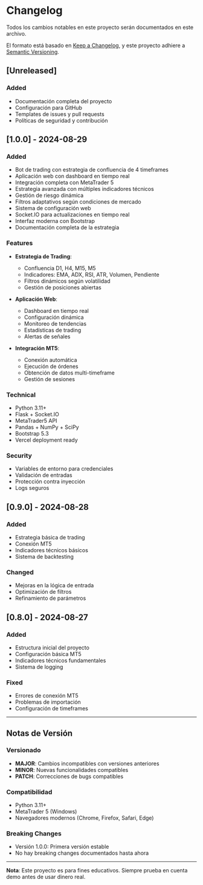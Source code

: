 # Changelog

Todos los cambios notables en este proyecto serán documentados en este archivo.

El formato está basado en [Keep a Changelog](https://keepachangelog.com/es-ES/1.0.0/),
y este proyecto adhiere a [Semantic Versioning](https://semver.org/spec/v2.0.0.html).

## [Unreleased]

### Added
- Documentación completa del proyecto
- Configuración para GitHub
- Templates de issues y pull requests
- Políticas de seguridad y contribución

## [1.0.0] - 2024-08-29

### Added
- Bot de trading con estrategia de confluencia de 4 timeframes
- Aplicación web con dashboard en tiempo real
- Integración completa con MetaTrader 5
- Estrategia avanzada con múltiples indicadores técnicos
- Gestión de riesgo dinámica
- Filtros adaptativos según condiciones de mercado
- Sistema de configuración web
- Socket.IO para actualizaciones en tiempo real
- Interfaz moderna con Bootstrap
- Documentación completa de la estrategia

### Features
- **Estrategia de Trading**:
  - Confluencia D1, H4, M15, M5
  - Indicadores: EMA, ADX, RSI, ATR, Volumen, Pendiente
  - Filtros dinámicos según volatilidad
  - Gestión de posiciones abiertas

- **Aplicación Web**:
  - Dashboard en tiempo real
  - Configuración dinámica
  - Monitoreo de tendencias
  - Estadísticas de trading
  - Alertas de señales

- **Integración MT5**:
  - Conexión automática
  - Ejecución de órdenes
  - Obtención de datos multi-timeframe
  - Gestión de sesiones

### Technical
- Python 3.11+
- Flask + Socket.IO
- MetaTrader5 API
- Pandas + NumPy + SciPy
- Bootstrap 5.3
- Vercel deployment ready

### Security
- Variables de entorno para credenciales
- Validación de entradas
- Protección contra inyección
- Logs seguros

## [0.9.0] - 2024-08-28

### Added
- Estrategia básica de trading
- Conexión MT5
- Indicadores técnicos básicos
- Sistema de backtesting

### Changed
- Mejoras en la lógica de entrada
- Optimización de filtros
- Refinamiento de parámetros

## [0.8.0] - 2024-08-27

### Added
- Estructura inicial del proyecto
- Configuración básica MT5
- Indicadores técnicos fundamentales
- Sistema de logging

### Fixed
- Errores de conexión MT5
- Problemas de importación
- Configuración de timeframes

---

## Notas de Versión

### Versionado
- **MAJOR**: Cambios incompatibles con versiones anteriores
- **MINOR**: Nuevas funcionalidades compatibles
- **PATCH**: Correcciones de bugs compatibles

### Compatibilidad
- Python 3.11+
- MetaTrader 5 (Windows)
- Navegadores modernos (Chrome, Firefox, Safari, Edge)

### Breaking Changes
- Versión 1.0.0: Primera versión estable
- No hay breaking changes documentados hasta ahora

---

**Nota**: Este proyecto es para fines educativos. Siempre prueba en cuenta demo antes de usar dinero real.

